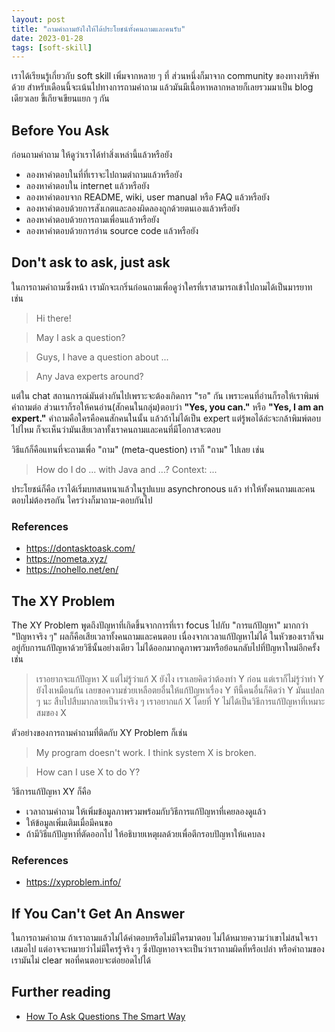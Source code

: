 ```yaml
---
layout: post
title: "ถามคำถามยังไงให้ได้ประโยชน์ทั้งคนถามและคนรับ"
date: 2023-01-28
tags: [soft-skill]
---
```


เราได้เรียนรู้เกี่ยวกับ soft skill เพิ่มจากหลาย ๆ ที่ ส่วนหนึ่งก็มาจาก community ของทางบริษัทด้วย สำหรับเดือนนี้จะเน้นไปทางการถามคำถาม แล้วมันมีเนื้อหาหลากหลายก็เลยรวมมาเป็น blog เดียวเลย ขึ้เกียจเขียนแยก ๆ กัน

## Before You Ask
ก่อนถามคำถาม ให้ดูว่าเราได้ทำสิ่งเหล่านี้แล้วหรือยัง

- ลองหาคำตอบในที่ที่เราจะไปถามตำถามแล้วหรือยัง
- ลองหาคำตอบใน internet แล้วหรือยัง
- ลองหาคำตอบจาก README, wiki, user manual หรือ FAQ แล้วหรือยัง
- ลองหาคำตอบด้วยการสังเกตและลองผิดลองถูกด้วยตนเองแล้วหรือยัง
- ลองหาคำตอบด้วยการถามเพื่อนแล้วหรือยัง
- ลองหาคำตอบด้วยการอ่าน source code แล้วหรือยัง

## Don't ask to ask, just ask
ในการถามคำถามซึ่งหน้า เรามักจะเกริ่นก่อนถามเพื่อดูว่าใครที่เราสามารถเข้าไปถามได้เป็นมารยาท เช่น

> Hi there!

> May I ask a question?

> Guys, I have a question about ...

> Any Java experts around?

แต่ใน chat สถานการณ์มันต่างกันไปเพราะจะต้องเกิดการ "รอ" กัน เพราะคนที่อ่านก็รอให้เราพิมพ์คำถามต่อ ส่วนเราก็รอให้คนอ่าน(สักคนในกลุ่ม)ตอบว่า **"Yes, you can."** หรือ **"Yes, I am an expert."** คำถามคือใครคือคนสักคนในนั้น แล้วถ้าไม่ได้เป็น expert แต่รู้พอได้ล่ะจะกล้าพิมพ์ตอบไปไหม ก็จะเห็นว่ามันเสียเวลาทั้งเราคนถามและคนที่มีโอกาสจะตอบ  

วิธีแก้ก็คือแทนที่จะถามเพื่อ "ถาม" (meta-question) เราก็ "ถาม" ไปเลย เช่น

> How do I do ... with Java and ...? Context: ...

ประโยชน์ก็คือ เราได้เริ่มบทสนทนาแล้วในรูปแบบ asynchronous แล้ว ทำให้ทั้งคนถามและคนตอบไม่ต้องรอกัน ใครว่างก็มาถาม-ตอบกันไป

### References
- <https://dontasktoask.com/>
- <https://nometa.xyz/>
- <https://nohello.net/en/>

## The XY Problem
The XY Problem พูดถึงปัญหาที่เกิดขึ้นจากการที่เรา focus ไปกับ "การแก้ปัญหา" มากกว่า "ปัญหาจริง ๆ" ผลก็คือเสียเวลาทั้งคนถามและคนตอบ เนื่องจากเวลาแก้ปัญหาไม่ได้ ในหัวของเราก็จมอยู่กับการแก้ปัญหาด้วยวิธีนั้นอย่างเดียว ไม่ได้ออกมากดูภาพรวมหรือย้อนกลับไปที่ปัญหาใหม่อีกครั้ง เช่น

> เราอยากจะแก้ปัญหา X แต่ไม่รู้ว่าแก้ X ยังไง เราเลยคิดว่าต้องทำ Y ก่อน แต่เราก็ไม่รู้ว่าทำ Y ยังไงเหมือนกัน เลยขอความช่วยเหลือตยอื่นให้แก้ปัญหาเรื่อง Y ทีนี้คนอื่นก็คิดว่า Y มันแปลก ๆ นะ สืบไปสืบมากลายเป็นว่าจริง ๆ เราอยากแก้ X โดยที่ Y ไม่ได้เป็นวิธีการแก้ปัญหาที่เหมาะสมของ X

ตัวอย่างของการถามคำถามที่ติดกับ XY Problem ก็เช่น

> My program doesn't work. I think system X is broken.

> How can I use X to do Y?


วิธีการแก้ปัญหา XY ก็คือ
- เวลาถามคำถาม ให้เพิ่มข้อมูลภาพรวมพร้อมกับวิธีการแก้ปัญหาที่เคยลองดูแล้ว
- ให้ข้อมูลเพิ่มเติมเมื่อมีคนขอ
- ถ้ามีวิธีแก้ปัญหาที่ตัดออกไป ให้อธิบายเหตุผลด้วยเพื่อตีกรอบปัญหาให้แคบลง

### References
- <https://xyproblem.info/>

## If You Can't Get An Answer
ในการถามคำถาม ถ้าเราถามแล้วไม่ได้คำตอบหรือไม่มีใครมาตอบ ไม่ได้หมายความว่าเขาไม่สนใจเราเสมอไป แต่อาจจะหมายว่าไม่มีใครรู้จริง ๆ ซึ่งปัญหาอาจจะเป็นว่าเราถามผิดที่หรือเปล่า หรือคำถามของเรามันไม่ clear พอที่คนตอบจะต่อยอดไปได้

## Further reading
- [How To Ask Questions The Smart Way](https://github.com/selfteaching/How-To-Ask-Questions-The-Smart-Way/blob/master/How-To-Ask-Questions-The-Smart-Way.md)